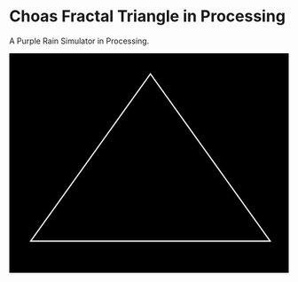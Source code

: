 # Choas Fractal Triangle in Processing

A Purple Rain Simulator in Processing.

![](https://github.com/KasperZutterman/Processing-Sketches/blob/master/Choas_Fractal_Triangle/Fractal_Triangle.gif)
